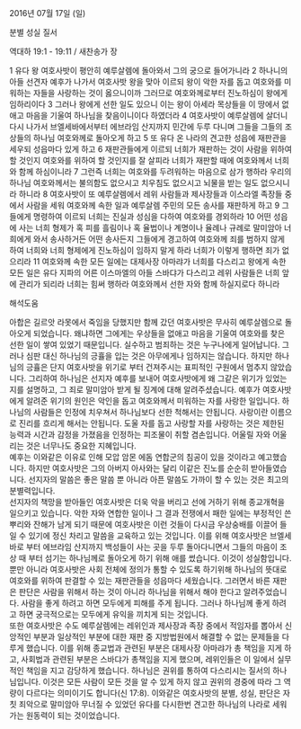 2016년 07월 17일 (일)

분별 성실 질서



역대하 19:1 - 19:11 / 새찬송가  장


1 유다 왕 여호사밧이 평안히 예루살렘에 돌아와서 그의 궁으로 들어가니라 
2 하나니의 아들 선견자 예후가 나가서 여호사밧 왕을 맞아 이르되 왕이 악한 자를 돕고 여호와를 미워하는 자들을 사랑하는 것이 옳으니이까 그러므로 여호와께로부터 진노하심이 왕에게 임하리이다 
3 그러나 왕에게 선한 일도 있으니 이는 왕이 아세라 목상들을 이 땅에서 없애고 마음을 기울여 하나님을 찾음이니이다 하였더라 
4 여호사밧이 예루살렘에 살더니 다시 나가서 브엘세바에서부터 에브라임 산지까지 민간에 두루 다니며 그들을 그들의 조상들의 하나님 여호와께로 돌아오게 하고 
5 또 유다 온 나라의 견고한 성읍에 재판관을 세우되 성읍마다 있게 하고 
6 재판관들에게 이르되 너희가 재판하는 것이 사람을 위하여 할 것인지 여호와를 위하여 할 것인지를 잘 살피라 너희가 재판할 때에 여호와께서 너희와 함께 하심이니라 
7 그런즉 너희는 여호와를 두려워하는 마음으로 삼가 행하라 우리의 하나님 여호와께서는 불의함도 없으시고 치우침도 없으시고 뇌물을 받는 일도 없으시니라 하니라 
8 여호사밧이 또 예루살렘에서 레위 사람들과 제사장들과 이스라엘 족장들 중에서 사람을 세워 여호와께 속한 일과 예루살렘 주민의 모든 송사를 재판하게 하고 
9 그들에게 명령하여 이르되 너희는 진실과 성심을 다하여 여호와를 경외하라 
10 어떤 성읍에 사는 너희 형제가 혹 피를 흘림이나 혹 율법이나 계명이나 율례나 규례로 말미암아 너희에게 와서 송사하거든 어떤 송사든지 그들에게 경고하여 여호와께 죄를 범하지 않게 하여 너희와 너희 형제에게 진노하심이 임하지 말게 하라 너희가 이렇게 행하면 죄가 없으리라 
11 여호와께 속한 모든 일에는 대제사장 아마랴가 너희를 다스리고 왕에게 속한 모든 일은 유다 지파의 어른 이스마엘의 아들 스바댜가 다스리고 레위 사람들은 너희 앞에 관리가 되리라 너희는 힘써 행하라 여호와께서 선한 자와 함께 하실지로다 하니라

해석도움





아합은 길르앗 라못에서 죽임을 당했지만 함께 갔던 여호사밧은 무사히 예루살렘으로 돌아오게 되었습니다. 
왜냐하면 그에게는 우상들을 없애고 마음을 기울여 여호와를 찾은 선한 일이 쌓여 있었기 때문입니다. 
실수하고 범죄하는 것은 누구나에게 일어납니다. 그러나 심판 대신 하나님의 긍휼을 입는 것은 아무에게나 임하지는 않습니다. 
하지만 하나님의 긍휼은 단지 여호사밧을 위기로 부터 건져주시는 표피적인 구원에서 멈추지 않았습니다. 
그리하여 하나님은 선지자 예후를 보내어 여호사밧에게 왜 그같은 위기가 있었는지를 설명하고, 그 죄로 말미암아 받게 될 징계에 대해 알려주셨습니다. 
예후가 여호사밧에게 알려준 위기의 원인은 악인을 돕고 여호와께서 미워하는 자를 사랑한 일입니다. 하나님의 사람들은 인정에 치우쳐서 하나님보다 선한 척해서는 안됩니다. 
사랑이란 이름으로 진리를 흐리게 해서는 안됩니다. 
도울 자를 돕고 사랑할 자를 사랑하는 것은 제한된 능력과 시간과 감정을 가졌음을 인정하는 피조물이 취할 겸손입니다. 어울릴 자와 어울리는 것은 너무나도 중요한 지혜입니다.  
예후는 이와같은 이유로 인해 모압 암몬 에돔 연합군의 침공이 있을 것이라고 예고했습니다. 
하지만 여호사밧은 그의 아버지 아사와는 달리 이같은 진노를 순순히 받아들였습니다. 
선지자의 말씀은 좋은 말씀 뿐 아니라 아픈 말씀도 가까이 할 수 있는 것은 최고의 분별력입니다.    
선지자의 책망을 받아들인 여호사밧은 더욱 악을 버리고 선에 거하기 위해 종교개혁을 일으키고 있습니다. 악한 자와 연합한 일이나 그 결과 전쟁에서 패한 일에는 부정적인 쓴 뿌리와 잔해가 남게 되기 때문에 여호사밧은 이런 것들이 다시금 우상숭배를 이끌어 들일 수 있기에 정신 차리고 말씀을 교육하고 있는 것입니다. 이를 위해 여호사밧은 브엘세바로 부터 에브라임 산지까지 백성들이 사는 곳을 두루 돌아다니면서 그들의 마음이 조상 때 부터 섬기는 하나님께로 돌아오게 하기 위해 애를 썼습니다. 이것이 성실함입니다.  
뿐만 아니라 여호사밧은 사회 전체에 정의가 통할 수 있도록 하기위해 하나님의 뜻대로 여호와를 위하여 판결할 수 있는 재판관들을 성읍마다 세웠습니다. 그러면서 바른 재판은 판단은 사람을 위해서 하는 것이 아니라 하나님을 위해서 해야 한다고 알려주었습니다. 사람을 좋게 하려고 하면 모두에게 피해를 주게 됩니다.  그러나 하나님께 좋게 하려고 하면 궁극적으로는 모두에게 유익을 끼치게 되는 것입니다.  
또한 여호사밧은 수도 예루살렘에는 레위인과 제사장과 족장 중에서 적임자를 뽑아서 신앙적인 부분과 일상적인 부분에 대한 재판 중 지방법원에서 해결할 수 없는 문제들을 다루게 했습니다. 이를 위해 종교법과 관련된 부분은 대제사장 아마랴가 총 책임을 지게 하고, 사회법과 관련된 부분은 스바댜가 총책임을 지게 했으며, 레위인들은 이 일에서 실무적인 책임을 지고 감당하게 했습니다. 
하나님은 권위를 통하여 다스리시는 질서의 하나님입니다. 이것은 모든 사람이 모든 것을 알 수 있게 하지 않고 권위의 경중에 따라 그 역량이 다르다는 의미이기도 합니다(신 17:8). 
이와같은 여호사밧의 분별, 성실, 판단은 자칫 죄악으로 말미암아 무너질 수 있었던 유다를 다시한번 견고한 하나님의 나라로 세워가는 원동력이 되는 것이었습니다.
